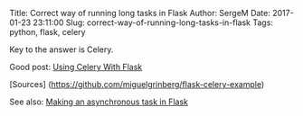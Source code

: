 
Title: Correct way of running long tasks in Flask
Author: SergeM
Date: 2017-01-23 23:11:00
Slug: correct-way-of-running-long-tasks-in-flask
Tags: python, flask, celery


Key to the answer is Celery.

Good post: [Using Celery With Flask](https://blog.miguelgrinberg.com/post/using-celery-with-flask)

[Sources] (https://github.com/miguelgrinberg/flask-celery-example)

See also: [Making an asynchronous task in Flask](http://stackoverflow.com/questions/31866796/making-an-asynchronous-task-in-flask)
